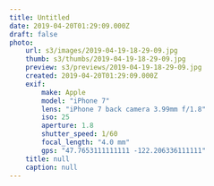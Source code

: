 ```yaml
---
title: Untitled
date: 2019-04-20T01:29:09.000Z
draft: false
photo:
    url: s3/images/2019-04-19-18-29-09.jpg
    thumb: s3/thumbs/2019-04-19-18-29-09.jpg
    preview: s3/previews/2019-04-19-18-29-09.jpg
    created: 2019-04-20T01:29:09.000Z
    exif:
        make: Apple
        model: "iPhone 7"
        lens: "iPhone 7 back camera 3.99mm f/1.8"
        iso: 25
        aperture: 1.8
        shutter_speed: 1/60
        focal_length: "4.0 mm"
        gps: "47.7653111111111 -122.206336111111"
    title: null
    caption: null
---
```

